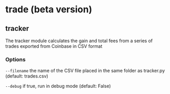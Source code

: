# trade (beta version)

## tracker
The tracker module calculates the gain and total fees from a series of trades exported from Coinbase in CSV format

### Options

`--filename` the name of the CSV file placed in the same folder as tracker.py
(default: trades.csv)
    
`--debug`
    if true, run in debug mode
    (default: False)

